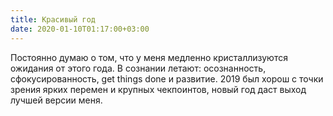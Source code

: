 ```yaml
---
title: Красивый год
date: 2020-01-10T01:17:00+03:00
---
```


Постоянно думаю о том, что у меня медленно кристаллизуются ожидания от этого года. В сознании летают: осознанность, сфокусированность, get things done и развитие.
2019 был хорош с точки зрения ярких перемен и крупных чекпоинтов, новый год даст выход лучшей версии меня.